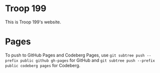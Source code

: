 # Troop 199
This is Troop 199's website.

# Pages
To push to GitHub Pages and Codeberg Pages, use `git subtree push --prefix public github gh-pages` for GitHub and `git subtree push --prefix public codeberg pages` for Codeberg.